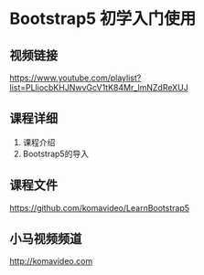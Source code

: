 Bootstrap5 初学入门使用
======================

## 视频链接

https://www.youtube.com/playlist?list=PLliocbKHJNwvGcV1tK84Mr_lmNZdReXUJ

## 课程详细

01. 课程介绍
02. Bootstrap5的导入

## 课程文件

https://github.com/komavideo/LearnBootstrap5

## 小马视频频道

http://komavideo.com
